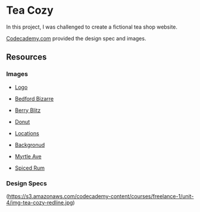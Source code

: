 # Tea Cozy

In this project, I was challenged to create a fictional tea shop website.

[Codecademy.com](https://www.codeademy.com) provided the design spec and images.

## Resources

### Images

- [Logo](https://s3.amazonaws.com/codecademy-content/courses/freelance-1/unit-4/img-tea-cozy-logo.png)

- [Bedford Bizarre](https://s3.amazonaws.com/codecademy-content/courses/freelance-1/unit-4/img-bedford-bizarre.jpg)

- [Berry Blitz](https://s3.amazonaws.com/codecademy-content/courses/freelance-1/unit-4/img-berryblitz.jpg)

- [Donut](https://s3.amazonaws.com/codecademy-content/courses/freelance-1/unit-4/img-donut.jpg)

- [Locations](https://s3.amazonaws.com/codecademy-content/courses/freelance-1/unit-4/img-locations-background.jpg)

- [Backgronud](https://s3.amazonaws.com/codecademy-content/courses/freelance-1/unit-4/img-mission-background.jpg)

- [Myrtle Ave](https://s3.amazonaws.com/codecademy-content/courses/freelance-1/unit-4/img-myrtle-ave.jpg)

- [Spiced Rum](https://s3.amazonaws.com/codecademy-content/courses/freelance-1/unit-4/img-spiced-rum.jpg)

### Design Specs

(https://s3.amazonaws.com/codecademy-content/courses/freelance-1/unit-4/img-tea-cozy-redline.jpg)
